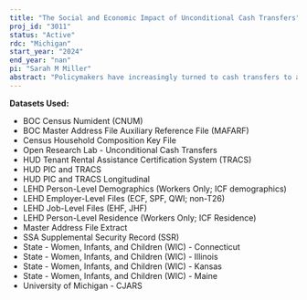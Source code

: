 ```yaml
---
title: "The Social and Economic Impact of Unconditional Cash Transfers"
proj_id: "3011"
status: "Active"
rdc: "Michigan"
start_year: "2024"
end_year: "nan"
pi: "Sarah M Miller"
abstract: "Policymakers have increasingly turned to cash transfers to alleviate poverty, improve outcomes among the disadvantaged, and reduce inequality. However, little is known about how such transfers may affect labor market outcomes, health, childbearing, or use of other public programs. While several studies have investigated these questions in the context of developing (e.g., Haushofer and Shapiro 2016) or European (e.g., Cesarini et al. 2016) countries, less is known about the impact of these transfers in the United States. This study will provide new, timely evidence on this topic by analyzing the impact of a large-scale randomized controlled trial using data that links information on study participants to Census-held administrative records on mortality, use of public programs, labor market participation, and childbearing."
---
```


**Datasets Used:**

  - BOC Census Numident (CNUM) 
  - BOC Master Address File Auxiliary Reference File (MAFARF) 
  - Census Household Composition Key File 
  - Open Research Lab - Unconditional Cash Transfers 
  - HUD Tenant Rental Assistance Certification System (TRACS) 
  - HUD PIC and TRACS 
  - HUD PIC and TRACS Longitudinal 
  - LEHD Person-Level Demographics (Workers Only; ICF demographics) 
  - LEHD Employer-Level Files (ECF, SPF, QWI; non-T26) 
  - LEHD Job-Level Files (EHF, JHF) 
  - LEHD Person-Level Residence (Workers Only; ICF Residence) 
  - Master Address File Extract 
  - SSA Supplemental Security Record (SSR) 
  - State - Women, Infants, and Children (WIC) - Connecticut 
  - State - Women, Infants, and Children (WIC) - Illinois 
  - State - Women, Infants, and Children (WIC) - Kansas 
  - State - Women, Infants, and Children (WIC) - Maine 
  - University of Michigan - CJARS 

